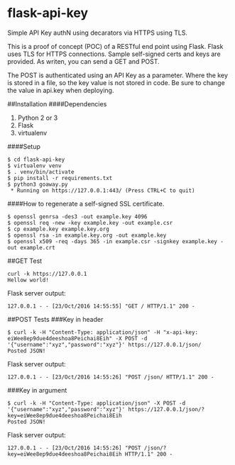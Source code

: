 # flask-api-key
Simple API Key authN using decarators via HTTPS using TLS.

This is a proof of concept (POC) of a RESTful end point using Flask.
Flask uses TLS for HTTPS connections.
Sample self-signed certs and keys are provided.
As writen, you can send a GET and POST.

The POST is authenticated using an API Key as a parameter.
Where the key is stored in a file, so the key value is not stored in code.
Be sure to change the value in api.key when deploying.

##Installation
####Dependencies
1. Python 2 or 3
2. Flask
3. virtualenv

####Setup
```
$ cd flask-api-key
$ virtualenv venv
$ . venv/bin/activate
$ pip install -r requirements.txt
$ python3 goaway.py
 * Running on https://127.0.0.1:443/ (Press CTRL+C to quit)
```

####How to regenerate a self-signed SSL certificate.
```
$ openssl genrsa -des3 -out example.key 4096
$ openssl req -new -key example.key -out example.csr
$ cp example.key example.key.org
$ openssl rsa -in example.key.org -out example.key
$ openssl x509 -req -days 365 -in example.csr -signkey example.key -out example.crt
```

##GET Test
```
curl -k https://127.0.0.1
Hellow world!
```
Flask server output:
```
127.0.0.1 - - [23/Oct/2016 14:55:55] "GET / HTTP/1.1" 200 -
```

##POST Tests
###Key in header
```
$ curl -k -H "Content-Type: application/json" -H "x-api-key: eiWee8ep9due4deeshoa8Peichai8Eih" -X POST -d '{"username":"xyz","password":"xyz"}' https://127.0.0.1/json/
Posted JSON!
```
Flask server output:
```
127.0.0.1 - - [23/Oct/2016 14:55:26] "POST /json/ HTTP/1.1" 200 -
```

###Key in argument
```
$ curl -k -H "Content-Type: application/json" -X POST -d '{"username":"xyz","password":"xyz"}' https://127.0.0.1/json/?key=eiWee8ep9due4deeshoa8Peichai8Eih
Posted JSON!
```
Flask server output:
```
127.0.0.1 - - [23/Oct/2016 14:55:26] "POST /json/?key=eiWee8ep9due4deeshoa8Peichai8Eih HTTP/1.1" 200 -
```
